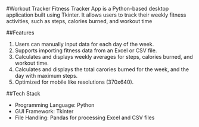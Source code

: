 #Workout Tracker 
Fitness Tracker App is a Python-based desktop application built using Tkinter. 
It allows users to track their weekly fitness activities, such as steps, calories burned, and workout time

##Features 
1. Users can manually input data for each day of the week.
2. Supports importing fitness data from an Excel or CSV file.
3. Calculates and displays weekly averages for steps, calories burned, and workout time. 
4. Calculates and displays the total carories burned for the week, and the day with maximum steps.
5. Optimized for mobile like resolutions (370x640).

##Tech Stack
- Programming Language: Python
- GUI Framework: Tkinter
- File Handling: Pandas for processing Excel and CSV files
  
